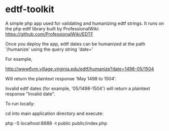# edtf-toolkit
A simple php app used for validating and humanizing edtf strings. It runs on the php edtf library built by ProfessionalWiki:  https://github.com/ProfessionalWiki/EDTF

Once you deploy the app, edtf dates can be humanized at the path '/humanize' using the query string 'date='

For example,

http://www6vm.village.virginia.edu/edtf/humanize?date=1498-05/1504

Will return the plaintext response 'May 1498 to 1504'.

Invalid edtf dates (for example, '05/1498-1504') will return a plaintext response "Invalid date".

To run locally:

cd into main application directory and execute:

php -S localhost:8888 -t public public/index.php
